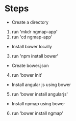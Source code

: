 # Steps

- Create a directory

1. run 'mkdr ngmap-app'
2. run 'cd ngmap-app'

- Install bower locally
3. run 'npm install bower'

- Create bower.json
4. run 'bower init'

- Install angular js using bower
5. run 'bower install angularjs' 

- Install npmap using bower
6. run 'bower install ngmap' 
